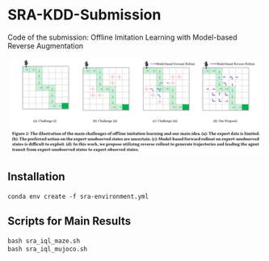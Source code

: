 # SRA-KDD-Submission

Code of the submission: Offline Imitation Learning with Model-based Reverse Augmentation


![](SRA-framework.png)


## Installation

    conda env create -f sra-environment.yml

## Scripts for Main Results

    bash sra_iql_maze.sh 
    bash sra_iql_mujoco.sh 


